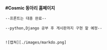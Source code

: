 <strong>#Cosmic 동아리 홈페이지</strong>


    --프론트는 대충 완료--
    
    --python,Django 공부 후 게시판까지 구현 할 예정--
    
  
    ![캡쳐][./images/markdo.png]
